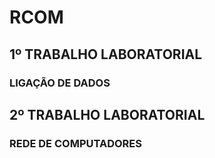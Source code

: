 # RCOM

## 1º TRABALHO LABORATORIAL
### LIGAÇÃO DE DADOS

## 2º TRABALHO LABORATORIAL
### REDE DE COMPUTADORES
